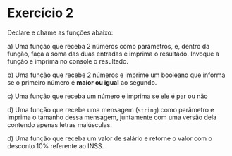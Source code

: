 # Exercício 2
Declare e chame as funções abaixo:

a) Uma função que receba 2 números como parâmetros, e, dentro da função, faça a soma das duas entradas e imprima o resultado. Invoque a função e imprima no console o resultado.

b) Uma função que recebe 2 números e imprime um booleano que informa se o primeiro número é **maior ou igual** ao segundo.

c) Uma função que receba um número e imprima se ele é par ou não

d) Uma função que recebe uma mensagem (`string`) como parâmetro e imprima o tamanho dessa mensagem, juntamente com uma versão dela contendo apenas letras maiúsculas.

d) Uma função que receba um valor de salário e retorne o valor com o desconto 10% referente ao INSS.